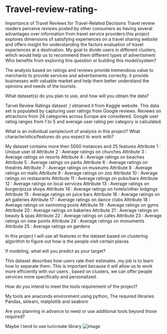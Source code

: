 # Travel-review-rating-
Importance of Travel Reviews for Travel-Related Decisions Travel review readers perceive reviews posted by other consumers as having several advantages over information from travel service providers.this project explores dimensions of satisfying  experiences on a travel sharing website and offers insight for understanding the factors evaluation of travel experiences at a destination. My goal to divide users in different clusters, which would help us to recommend them different types of advertisment 
Who benefits from exploring this question or building this model/system?

The analysis based on ratings and reviews provide tremendous value to merchants to provide services and advertisments correctly. it provide businesses with valuable market and help them better understand the opinions and needs of the tourists. 

What dataset(s) do you plan to use, and how will you obtain the data?

Tarvel Review Ratings dataset ,I obtained it from Kaggle website. This data set is populated by capturing user ratings from Google reviews. Reviews on attractions from 24 categories across Europe are considered. Google user rating ranges from 1 to 5 and average user rating per category is calculated.

What is an individual sample/unit of analysis in this project? What characteristics/features do you expect to work with?

My dataset contains more then 5000 instances and 25 features 
Attribute 1 : Unique user id
Attribute 2 : Average ratings on churches
Attribute 3 : Average ratings on resorts
Attribute 4 : Average ratings on beaches
Attribute 5 : Average ratings on parks
Attribute 6 : Average ratings on theatres
Attribute 7 : Average ratings on museums
Attribute 8 : Average ratings on malls
Attribute 9 : Average ratings on zoo
Attribute 10 : Average ratings on restaurants
Attribute 11 : Average ratings on pubs/bars
Attribute 12 : Average ratings on local services
Attribute 13 : Average ratings on burger/pizza shops
Attribute 14 : Average ratings on hotels/other lodgings
Attribute 15 : Average ratings on juice bars
Attribute 16 : Average ratings on art galleries
Attribute 17 : Average ratings on dance clubs
Attribute 18 : Average ratings on swimming pools
Attribute 19 : Average ratings on gyms
Attribute 20 : Average ratings on bakeries
Attribute 21 : Average ratings on beauty & spas
Attribute 22 : Average ratings on cafes
Attribute 23 : Average ratings on view points
Attribute 24 : Average ratings on monuments
Attribute 25 : Average ratings on gardens

In this project I will use all features in the dataset based on clustering algorithm to figure out how is the people visit certain places

If modeling, what will you predict as your target?

This dataset describes how users rate their estimates ,my  job is to learn how to separate them. This is important because it will allow us to work more efficiently with our users , based on clusters, we can offer people services more specifically and personalized.


How do you intend to meet the tools requirement of the project?

My tools are anaconda environment using python, The required libraries 
Pandas, sklearn, matplotlib and seaborn 

Are you planning in advance to need or use additional tools beyond those required?

Maybe I tend to use turicreate library 
![image](https://user-images.githubusercontent.com/78117752/137376342-abae5acf-dd45-4721-a67e-ad5c456413d8.png)
